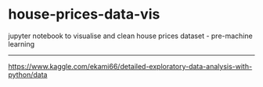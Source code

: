 # house-prices-data-vis
jupyter notebook to visualise and clean house prices dataset - pre-machine learning

---
https://www.kaggle.com/ekami66/detailed-exploratory-data-analysis-with-python/data
